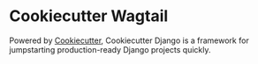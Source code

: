 # Cookiecutter Wagtail

Powered by [Cookiecutter](https://github.com/cookiecutter/cookiecutter), Cookiecutter Django is a framework for jumpstarting
production-ready Django projects quickly.

